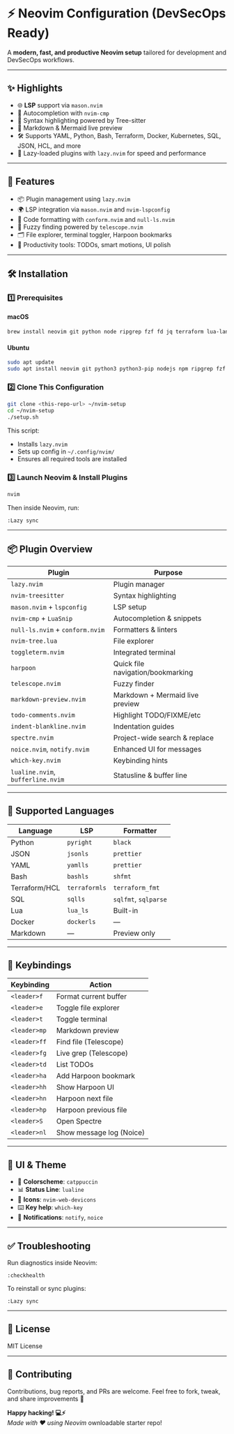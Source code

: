 # ⚡ Neovim Configuration (DevSecOps Ready)

A **modern, fast, and productive Neovim setup** tailored for development and DevSecOps workflows.

---

## ✨ Highlights

- 🌐 **LSP** support via `mason.nvim`
- 🧠 Autocompletion with `nvim-cmp`
- 🌈 Syntax highlighting powered by Tree-sitter
- 📄 Markdown & Mermaid live preview
- 🛠 Supports YAML, Python, Bash, Terraform, Docker, Kubernetes, SQL, JSON, HCL, and more
- 🚀 Lazy-loaded plugins with `lazy.nvim` for speed and performance

---

## 🚀 Features

- 📦 Plugin management using `lazy.nvim`
- 🌍 LSP integration via `mason.nvim` and `nvim-lspconfig`
- 🧱 Code formatting with `conform.nvim` and `null-ls.nvim`
- 🔎 Fuzzy finding powered by `telescope.nvim`
- 🗂 File explorer, terminal toggler, Harpoon bookmarks
- 🎯 Productivity tools: TODOs, smart motions, UI polish

---

## 🛠 Installation

### 1️⃣ Prerequisites

#### macOS

```bash
brew install neovim git python node ripgrep fzf fd jq terraform lua-language-server
```

#### Ubuntu

```bash
sudo apt update
sudo apt install neovim git python3 python3-pip nodejs npm ripgrep fzf fd-find jq terraform lua-language-server
```

### 2️⃣ Clone This Configuration

```bash
git clone <this-repo-url> ~/nvim-setup
cd ~/nvim-setup
./setup.sh
```

This script:
- Installs `lazy.nvim`
- Sets up config in `~/.config/nvim/`
- Ensures all required tools are installed

### 3️⃣ Launch Neovim & Install Plugins

```bash
nvim
```

Then inside Neovim, run:

```vim
:Lazy sync
```

---

## 📦 Plugin Overview

| Plugin | Purpose |
|--------|---------|
| `lazy.nvim` | Plugin manager |
| `nvim-treesitter` | Syntax highlighting |
| `mason.nvim` + `lspconfig` | LSP setup |
| `nvim-cmp` + `LuaSnip` | Autocompletion & snippets |
| `null-ls.nvim` + `conform.nvim` | Formatters & linters |
| `nvim-tree.lua` | File explorer |
| `toggleterm.nvim` | Integrated terminal |
| `harpoon` | Quick file navigation/bookmarking |
| `telescope.nvim` | Fuzzy finder |
| `markdown-preview.nvim` | Markdown + Mermaid live preview |
| `todo-comments.nvim` | Highlight TODO/FIXME/etc |
| `indent-blankline.nvim` | Indentation guides |
| `spectre.nvim` | Project-wide search & replace |
| `noice.nvim`, `notify.nvim` | Enhanced UI for messages |
| `which-key.nvim` | Keybinding hints |
| `lualine.nvim`, `bufferline.nvim` | Statusline & buffer line |

---

## 🧠 Supported Languages

| Language | LSP | Formatter |
|---------|-----|-----------|
| Python | `pyright` | `black` |
| JSON | `jsonls` | `prettier` |
| YAML | `yamlls` | `prettier` |
| Bash | `bashls` | `shfmt` |
| Terraform/HCL | `terraformls` | `terraform_fmt` |
| SQL | `sqlls` | `sqlfmt`, `sqlparse` |
| Lua | `lua_ls` | Built-in |
| Docker | `dockerls` | — |
| Markdown | — | Preview only |

---

## 🎯 Keybindings

| Keybinding | Action |
|------------|--------|
| `<leader>f` | Format current buffer |
| `<leader>e` | Toggle file explorer |
| `<leader>t` | Toggle terminal |
| `<leader>mp` | Markdown preview |
| `<leader>ff` | Find file (Telescope) |
| `<leader>fg` | Live grep (Telescope) |
| `<leader>td` | List TODOs |
| `<leader>ha` | Add Harpoon bookmark |
| `<leader>hh` | Show Harpoon UI |
| `<leader>hn` | Harpoon next file |
| `<leader>hp` | Harpoon previous file |
| `<leader>S` | Open Spectre |
| `<leader>nl` | Show message log (Noice) |

---

## 🎨 UI & Theme

- 🌈 **Colorscheme**: `catppuccin`
- 📊 **Status Line**: `lualine`
- 📂 **Icons**: `nvim-web-devicons`
- ⌨️ **Key help**: `which-key`
- 🔔 **Notifications**: `notify`, `noice`

---

## ✅ Troubleshooting

Run diagnostics inside Neovim:

```vim
:checkhealth
```

To reinstall or sync plugins:

```vim
:Lazy sync
```

---

## 📜 License

MIT License

---

## 🤝 Contributing

Contributions, bug reports, and PRs are welcome. Feel free to fork, tweak, and share improvements 🚀

**Happy hacking! 💻⚡**  
_Made with ❤️ using Neovim_
ownloadable starter repo!
